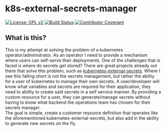 # k8s-external-secrets-manager
[![License: GPL v2](https://img.shields.io/badge/License-GPL%20v2-blue.svg)](https://img.shields.io/badge/License-GPL%20v2-blue.svg) 
[![Build Status](https://cloud.drone.io/api/badges/jgavinray/k8s-external-secret-manager/status.svg)](https://cloud.drone.io/jgavinray/k8s-external-secret-manager) 
[![Contributor Covenant](https://img.shields.io/badge/Contributor%20Covenant-1.2-0baaaa.svg)](code_of_conduct.md)

## What is this?
This is my attempt at solving the problem of a kubernetes operator/administrator. 
As an operator I need to provide a mechanism where users can self-serve their deployments. 
One of the challenges that is faced is where do secrets get stored? 
There are great projects already out there that solve this problem, such as [kubernetes-external-secrets](https://github.com/external-secrets/kubernetes-external-secrets). 
Where I see this falling short is not the secrets management, but rather the ability for a user of kubernetes to manage their own secrets. 
A user/developer will know what variables and secrets are required for their application, they need to ability to create said secrets in a self service manner. 
By providing a custom resource for a user, they can generate/manage secrets without having to know what backend the operations team has chosen for their secrets manager.  
The goal is simple, create a customer resource definition that operates like the aforementioned kubernetes-external-secrets, but also add in the ability to generate new secrets on the fly.
